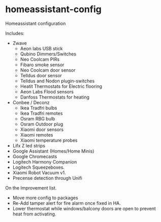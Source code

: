 # homeassistant-config
Homeassistant configuration

Includes: 

- Zwave 
   - Aeon labs USB stick
   - Qubino Dimmers/Switches
   - Neo Coolcam PIRs
   - Fibaro smoke sensor
   - Neo Coolcam door sensor 
   - Telldus door sensor
   - Telldus and Nodon plugin-switches
   - Heatit Thermostats for Electric flooring 
   - Aeon Labs Flood sensors 
   - Danfoss Thermostats for heating
- Conbee / Deconz 
   - Ikea Tradfri bulbs 
   - Ikea Tradfri remotes
   - Osram RBG bulb
   - Osram Outdoor plug
   - Xiaomi door sensors
   - Xiaomi remotes 
   - Xiaomi temperature probes
- Lifx Z led strips 
- Google Assistant (Homes/Home Minis) 
- Google Chromecasts
- Logitech Harmony Companion
- Logitech Squeezeboxes. 
- Xiaomi Robot Vacuum v1. 
- Precense detection through Unifi 

On the Improvement list. 

- Move more config to packages 
- Re-Add tamper alert for fire alarm once fixed in HA. 
- Lower thermostat while windows/balcony doors are open to prevent heat from activating.

